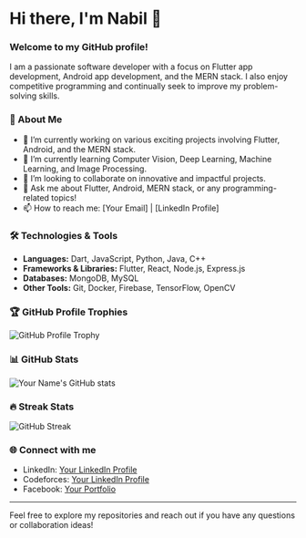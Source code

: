 # Hi there, I'm Nabil 👋

### Welcome to my GitHub profile!

I am a passionate software developer with a focus on Flutter app development, Android app development, and the MERN stack. I also enjoy competitive programming and continually seek to improve my problem-solving skills.

### 🚀 About Me
- 🔭 I’m currently working on various exciting projects involving Flutter, Android, and the MERN stack.
- 🌱 I’m currently learning Computer Vision, Deep Learning, Machine Learning, and Image Processing.
- 👯 I’m looking to collaborate on innovative and impactful projects.
- 💬 Ask me about Flutter, Android, MERN stack, or any programming-related topics!
- 📫 How to reach me: [Your Email] | [LinkedIn Profile]

### 🛠️ Technologies & Tools
- **Languages:** Dart, JavaScript, Python, Java, C++
- **Frameworks & Libraries:** Flutter, React, Node.js, Express.js
- **Databases:** MongoDB, MySQL
- **Other Tools:** Git, Docker, Firebase, TensorFlow, OpenCV

### 🏆 GitHub Profile Trophies
![GitHub Profile Trophy](https://github-profile-trophy.vercel.app/?username=RafidNabil&theme=dracula&margin-w=15&margin-h=15&column=7)

### 📊 GitHub Stats
![Your Name's GitHub stats](https://github-readme-stats.vercel.app/api?username=RafidNabil&show_icons=true&theme=dracula)

### 🔥 Streak Stats
![GitHub Streak](https://github-readme-streak-stats.herokuapp.com/?user=RafidNabil&theme=dracula)

### 🌐 Connect with me
- LinkedIn: [Your LinkedIn Profile]([https://www.linkedin.com/in/YOUR_LINKEDIN_PROFILE/](https://www.linkedin.com/in/rafid-tasnim-nabil-6081ba226/))
- Codeforces: [Your LinkedIn Profile]([https://www.linkedin.com/in/YOUR_LINKEDIN_PROFILE/](https://codeforces.com/profile/Rafid_Nabil))
- Facebook: [Your Portfolio]([https://YOUR_PORTFOLIO_LINK](https://www.facebook.com/rafid.nabil.1485537))

---

Feel free to explore my repositories and reach out if you have any questions or collaboration ideas!


